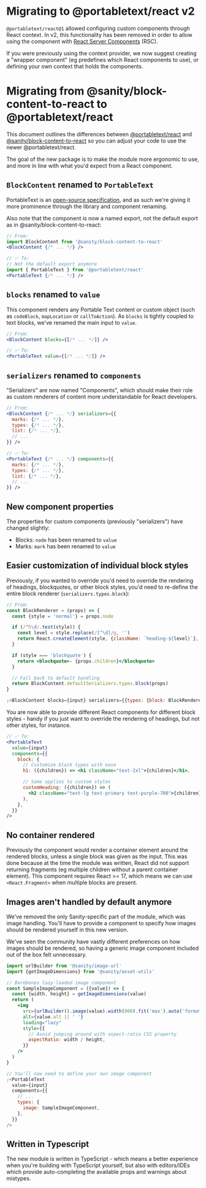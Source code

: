 # Migrating to @portabletext/react v2

`@portabletext/react@1` allowed configuring custom components through React context. In v2, this functionality has been removed in order to allow using the component with [React Server Components](https://reactjs.org/blog/2020/12/21/data-fetching-with-react-server-components.html) (RSC).

If you were previously using the context provider, we now suggest creating a "wrapper component" (eg predefines which React components to use), or defining your own context that holds the components.

# Migrating from @sanity/block-content-to-react to @portabletext/react

This document outlines the differences between [@portabletext/react](https://www.npmjs.com/package/@portabletext/react) and [@sanity/block-content-to-react](https://www.npmjs.com/package/@sanity/block-content-to-react) so you can adjust your code to use the newer @portabletext/react.

The goal of the new package is to make the module more ergonomic to use, and more in line with what you'd expect from a React component.

## `BlockContent` renamed to `PortableText`

PortableText is an [open-source specification](https://portabletext.org/), and as such we're giving it more prominence through the library and component renaming.

Also note that the component is now a named export, not the default export as in @sanity/block-content-to-react:

```jsx
// From:
import BlockContent from '@sanity/block-content-to-react'
<BlockContent {/* ... */} />

// ✅ To:
// Not the default export anymore
import { PortableText } from '@portabletext/react'
<PortableText {/* ... */} />
```

## `blocks` renamed to `value`

This component renders any Portable Text content or custom object (such as `codeBlock`, `mapLocation` or `callToAction`). As `blocks` is tightly coupled to text blocks, we've renamed the main input to `value`.

```jsx
// From:
<BlockContent blocks={[/* ... */]} />

// ✅ To:
<PortableText value={[/* ... */]} />
```

## `serializers` renamed to `components`

"Serializers" are now named "Components", which should make their role as custom renderers of content more understandable for React developers.

```jsx
// From:
<BlockContent {/* ... */} serializers={{
  marks: {/* ... */},
  types: {/* ... */},
  list: {/* ... */},
  // ...
}} />

// ✅ To:
<PortableText {/* ... */} components={{
  marks: {/* ... */},
  types: {/* ... */},
  list: {/* ... */},
  // ...
}} />
```

## New component properties

The properties for custom components (previously "serializers") have changed slightly:

- Blocks: `node` has been renamed to `value`
- Marks: `mark` has been renamed to `value`

## Easier customization of individual block styles

Previously, if you wanted to override you'd need to override the rendering of headings, blockquotes, or other block styles, you'd need to re-define the entire block renderer (`serializers.types.block`):

```jsx
// From:
const BlockRenderer = (props) => {
  const {style = 'normal'} = props.node

  if (/^h\d/.test(style)) {
    const level = style.replace(/[^\d]/g, '')
    return React.createElement(style, {className: `heading-${level}`}, props.children)
  }

  if (style === 'blockquote') {
    return <blockquote>- {props.children}</blockquote>
  }

  // Fall back to default handling
  return BlockContent.defaultSerializers.types.block(props)
}

;<BlockContent blocks={input} serializers={{types: {block: BlockRenderer}}} />
```

You are now able to provide different React components for different block styles - handy if you just want to override the rendering of headings, but not other styles, for instance.

```jsx
// ✅ To:
<PortableText
  value={input}
  components={{
    block: {
      // Customize block types with ease
      h1: ({children}) => <h1 className="text-2xl">{children}</h1>,

      // Same applies to custom styles
      customHeading: ({children}) => (
        <h2 className="text-lg text-primary text-purple-700">{children}</h2>
      ),
    },
  }}
/>
```

## No container rendered

Previously the component would render a container element around the rendered blocks, unless a single block was given as the input. This was done because at the time the module was written, React did not support returning fragments (eg multiple children without a parent container element). This component requires React >= 17, which means we can use `<React.Fragment>` when multiple blocks are present.

## Images aren't handled by default anymore

We've removed the only Sanity-specific part of the module, which was image handling. You'll have to provide a component to specify how images should be rendered yourself in this new version.

We've seen the community have vastly different preferences on how images should be rendered, so having a generic image component included out of the box felt unnecessary.

```jsx
import urlBuilder from '@sanity/image-url'
import {getImageDimensions} from '@sanity/asset-utils'

// Barebones lazy-loaded image component
const SampleImageComponent = ({value}) => {
  const {width, height} = getImageDimensions(value)
  return (
    <img
      src={urlBuilder().image(value).width(800).fit('max').auto('format').url()}
      alt={value.alt || ' '}
      loading="lazy"
      style={{
        // Avoid jumping around with aspect-ratio CSS property
        aspectRatio: width / height,
      }}
    />
  )
}

// You'll now need to define your own image component
;<PortableText
  value={input}
  components={{
    // ...
    types: {
      image: SampleImageComponent,
    },
  }}
/>
```

## Written in Typescript

The new module is written in TypeScript - which means a better experience when you're building with TypeScript yourself, but also with editors/IDEs which provide auto-completing the available props and warnings about mistypes.
